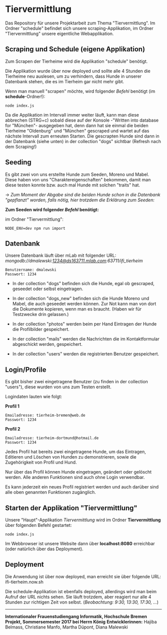 # Tiervermittlung
Das Repository für unsere Projektarbeit zum Thema "Tiervermittlung".
Im Ordner "schedule" befindet sich unsere scraping-Applikation, im Ordner "Tiervermittlung" unsere eigentliche Webapplikation.


## Scraping und Schedule (eigene Applikation)
Zum Scrapen der Tierheime wird die Applikation "schedule" benötigt.

Die Applikation wurde über now deployed und sollte alle 4 Stunden die Tierheime neu auslesen, um zu verhindern, dass Hunde in unserer Datenbank stehen, die es im Tierheim gar nicht mehr gibt. 

Wenn man manuell "scrapen" möchte, wird folgender _Befehl_ benötigt (im **schedule**-Ordner!):
``` 
node index.js
```
Da die Applikation im Intervall immer weiter läuft, kann man diese abbrechen (STRG+c) sobald diese auf der Konsole -"Written into database for "München"- ausgegeben hat, denn dann hat sie einmal die beiden Tierheime "Oldenburg" und "München" gescraped und wartet auf das nächste Intervall zum erneuten Starten. Die gescrapten Hunde sind dann in der Datenbank (siehe unten) in der collection "dogs" sichtbar (Refresh nach dem Scraping!)

## Seeding

Es gibt zwei von uns erstellte Hunde zum Seeden, Moreno und Mabel. Diese haben von uns "Charaktereigenschaften" bekommen, damit man diese testen konnte bzw. auch mal Hunde mit solchen "traits" hat. 

 -> _Zum Moment der Abgabe sind die beiden Hunde schon in die Datenbank "gepflanzt" worden, falls nötig, hier trotzdem die Erklärung zum Seeden:_



**Zum Seeden wird folgender _Befehl_ benötigt:**

im Ordner "Tiervermittlung":
``` 
NODE_ENV=dev npm run import 
```


## Datenbank
Unsere Datenbank läuft über mLab mit folgender URL: *mongodb://dmalewski:1234@ds163711.mlab.com:63711/ifi_tierheim*

``` 
Benutzername: dmalewski
Passwort: 1234
```

- In der collection "dogs" befinden sich die Hunde, egal ob gescraped, geseedet oder selbst eingetragen. 

 - In der collection "dogs_new" befinden sich die Hunde Moreno und Mabel, die auch geseedet werden können. Zur Not kann man von dort die Dokumente kopieren, wenn man es braucht. (Haben wir für Testzwecke drin gelassen.)

- In der collection "photos" werden beim per Hand Eintragen der Hunde die Profilbilder gespeichert.

- In der collection "mails" werden die Nachrichten die im Kontaktformular abgeschickt werden, gespeichert.

- In der collection "users" werden die registrierten Benutzer gespeichert.


## Login/Profile

Es gibt bisher zwei eingetragene Benutzer (zu finden in der collection "users"), diese wurden von uns zum Testen erstellt. 

Logindaten lauten wie folgt:

**Profil 1**
``` 
Emailadresse: tierheim-bremen@web.de
Passwort: 1234
```

**Profil 2**
``` 
Emailadresse: tierheim-dortmund@hotmail.de
Passwort: 1234
```

Jedes Profil hat bereits zwei eingetragene Hunde, um das Eintragen, Editieren und Löschen von Hunden zu demonstrieren, sowie die Zugehörigkeit von Profil und Hund. 

Nur über das Profil können Hunde eingetragen, geändert oder gelöscht werden. Alle anderen Funktionen sind auch ohne Login verwendbar.

Es kann jederzeit ein neues Profil registriert werden und auch darüber sind alle oben genannten Funktionen zugänglich.


## Starten der Applikation "Tiervermittlung"
Unsere "Haupt"-Applikation _Tiervermittlung_ wird im Ordner **Tiervermittlung** über folgenden Befehl gestartet:
```
node index.js
```
Im Webbrowser ist unsere Website dann über **localhost:8080** erreichbar (oder natürlich über das Deployment).

## Deployment

Die Anwendung ist über now deployed, man erreicht sie über folgende URL:
ifi-tierheim.now.sh

Die schedule-Applikation ist ebenfalls deployed, allerdings wird man beim Aufruf der URL nichts sehen. Sie läuft trotzdem, aber reagiert nur alle 4 Stunden zur richtigen Zeit von selbst. (_Beobachtung: 9:30, 13:30, 17:30, ..._)

-------
**Internationaler Frauenstudiengang Informatik, Hochschule Bremen**
**Projekt, Sommersemester 2017 bei Herrn König**
**Entwicklerinnen:** Hajiba Belmass, Christiane Manfo, Martha Düpont, Diana Malewski
